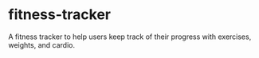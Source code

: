 # fitness-tracker
A fitness tracker to help users keep track of their progress with exercises, weights, and cardio. 
